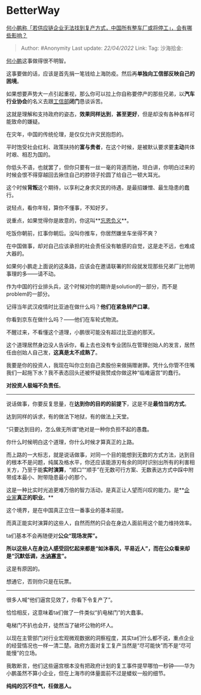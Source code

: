 # BetterWay
[何小鹏称「若供应链企业无法找到复产方式，中国所有整车厂或将停工」，会有哪些影响？](https://www.zhihu.com/question/527966984/answer/2443198821)

> Author: #Anonymity
> Last update: *22/04/2022*
> Link:
> Tag:
> 沙海拾金:

[何小鹏](https://www.zhihu.com/search?q=%E4%BD%95%E5%B0%8F%E9%B9%8F&search_source=Entity&hybrid_search_source=Entity&hybrid_search_extra=%7B%22sourceType%22%3A%22answer%22%2C%22sourceId%22%3A2443198821%7D)这事做得很不明智。

这事要做的话，应该是首先捐一笔钱给上海防疫。然后再**单独向工信部反映自己的困境**。

如果想要声势大一点引起重视，那么你可以拉上你自称要停产的那些兄弟，以**汽车行业协会**的名义去跟[工信部](https://www.zhihu.com/search?q=%E5%B7%A5%E4%BF%A1%E9%83%A8&search_source=Entity&hybrid_search_source=Entity&hybrid_search_extra=%7B%22sourceType%22%3A%22answer%22%2C%22sourceId%22%3A2443198821%7D)**闭门**恳谈诉苦。

这就是理解和支持政府的姿态，**效果同样达到**，**甚至更好**，但是却没有各种各样可能致命的嫌疑。

在灾年，中国的传统伦理，是仅仅允许灾民抱怨的。

平时饱受社会红利、政策扶持的**富与贵者**，在这个时候，是被默认要求要**主动**共体时艰、相忍为国的。

你低头不语，也就罢了，但你只要有一丝一毫的背道而驰，坦白讲，你明白过来的时候会恨不得穿越回去揪住自己的脖领子抡圆了给自己一顿大耳光。

这个时候**背叛**这个期待，以享利之身求灾民的待遇，是最招嫌憎、最生隐患的蠢行。

说轻点，看你年轻，算你不懂事，不知好歹。

说重点，如果觉得你是故意的，你这叫**[忘恩负义](https://www.zhihu.com/search?q=%E5%BF%98%E6%81%A9%E8%B4%9F%E4%B9%89&search_source=Entity&hybrid_search_source=Entity&hybrid_search_extra=%7B%22sourceType%22%3A%22answer%22%2C%22sourceId%22%3A2443198821%7D)**。

吃饭你朝前，扛事你朝后。没叫你推车，你居然嫌坐车坐得不爽？

在中国做事，却对自己应该承担的社会责任没有敏感的自觉，这是走不远，也难成大器的。

如果何小鹏走上面说的这条路，应该会在邀请联署的阶段就发现那些兄弟厂比他明事理的多——请不动。

作为中国的行业排头兵，这个时候对你的期许是solution的一部分，而不是problem的一部分。

记得当年武汉疫情时比亚迪在做什么吗？**他们在紧急转产口罩**。

你看到京东在做什么吗？——他们在车轮式物流。

不醒过来，不看懂这个道理，小鹏很可能没有超过比亚迪的那天。

这个道理居然身边没人告诉你，看上去也没有专业团队在管理创始人的发言，居然任由创始人自己发，**这真是太不成熟了**。

我要是你的投资人，我现在叫你立刻自己卖股份来做捐赠谢罪。凭什么你管不住嘴我们一起拖下水？我不表态回头还被怀疑我赞成你做这种“临难逼宫”的蠢行。

**对投资人极端不负责任**。

---

说话做事，你要反复思量，在**达到你的目的的前提下**，这是不是**最恰当的方式**。

达到同样的诉求，有的做法下地狱，有的做法上天堂。

“只要达到目的，怎么做无所谓”绝对是一种你负担不起的愚蠢。

你什么时候明白这个道理，你什么时候才算真正的上路。

而上路的一大标志，就是说话做事，对同一个目的能想到无数的方式方法，达到目的根本不是问题，纯属及格水平，你还应该能游刃有余的同时识别出所有的利害相关方，乃至于能**实时演算**，“顺口”“顺手”在无数可行方案、无数表达方式中踩中附带成本最小、附带隐患最小的那个。

这是一种比实时光追更难万倍的智力活动，是真正让人望而兴叹的能力。是**[企业家](https://www.zhihu.com/search?q=%E4%BC%81%E4%B8%9A%E5%AE%B6&search_source=Entity&hybrid_search_source=Entity&hybrid_search_extra=%7B%22sourceType%22%3A%22answer%22%2C%22sourceId%22%3A2443198821%7D)**真正的职业**。**

这个境界，是在中国真正立住一番事业的基本前提。

而真正能实时演算的这些人，自然而然的只会在身边人面前用这个能力维持效率。

ta们基本不会再随便对**公众“**现场发挥”**。**

**所以这些人在身边人感受回忆起来都是“如沐春风，平易近人”，而在公众看来却是“沉默低调，[木讷寡言](https://www.zhihu.com/search?q=%E6%9C%A8%E8%AE%B7%E5%AF%A1%E8%A8%80&search_source=Entity&hybrid_search_source=Entity&hybrid_search_extra=%7B%22sourceType%22%3A%22answer%22%2C%22sourceId%22%3A2443198821%7D)”。**

这是有原因的。

想通它，否则你只是在玩票。

---

很多人喊“他们逼宫见效了，你看下令复产了”。

恰恰相反，这意味着ta们做了一件类似“扒电梯门”的大蠢事。

电梯门不扒也会开，徒然当了破坏公物的坏人。

以现在主管部门对行业宏观微观数据的洞察程度，其实ta们什么都不说，重点企业的经营情况也一样一清二楚。政府方面对复工复产当然是“尽可能快”而不是“尽可能慢”的立场。

我敢断言，他们这些逼宫根本没有把政府计划的复工事件提早哪怕一秒钟——华为小鹏虽然不算小企业，但在上海市的体量面前不过是蝼蚁一般的细节。

**纯纯的沉不住气，枉做恶人。**
